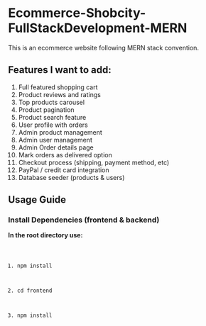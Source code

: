 # Ecommerce-Shobcity-FullStackDevelopment-MERN
This is an ecommerce website following MERN stack convention.

<h2>Features I want to add: </h2>
<ol>
  <li>Full featured shopping cart</li>
<li>Product reviews and ratings</li>
<li>Top products carousel</li>
<li>Product pagination</li>
<li>Product search feature</li>
<li>User profile with orders</li>
<li>Admin product management</li>
<li>Admin user management</li>
<li>Admin Order details page</li>
<li>Mark orders as delivered option</li>
<li>Checkout process (shipping, payment method, etc)</li>
  <li>PayPal / credit card integration</li>
  <li>Database seeder (products & users)</li>
</ol>

<h2>Usage Guide</h2>
<h3>Install Dependencies (frontend & backend)</h3>
<b>In the root directory use:</b>
<code>
 <ol> 
   <li>npm install</li>

  <li>cd frontend</li>
 
  <li>npm install</li>
</ol>
</code>
